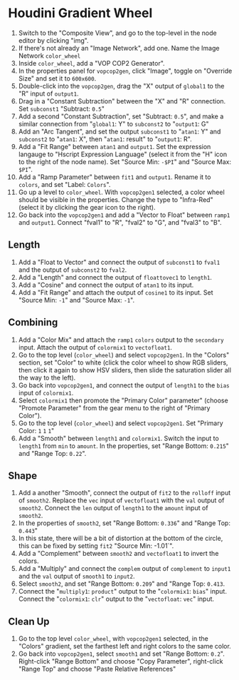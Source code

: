# Houdini Gradient Wheel

1. Switch to the "Composite View", and go to the top-level in the node editor by clicking "img".
2. If there's not already an "Image Network", add one. Name the Image Network `color_wheel`
3. Inside `color_wheel`, add a "VOP COP2 Generator".
4. In the properties panel for `vopcop2gen`, click "Image", toggle on "Override Size" and set it to `600x600`.
5. Double-click into the `vopcop2gen`, drag the "X" output of `global1` to the "R" input of `output1`.
6. Drag in a "Constant Subtraction" between the "X" and "R" connection. Set `subconst1` "Subtract: `0.5`"
7. Add a second "Constant Subtraction", set "Subtract: `0.5`",  and make a similar connection from "`global1`: Y" to `subconst2` to "`output1`: G"
8. Add an "Arc Tangent", and set the output `subconst1` to "`atan1`: Y" and `subconst2` to "`atan1`: X", then "`atan1`: result" to "`output1`: R".
9. Add a "Fit Range" between `atan1` and `output1`. Set the expression langauge to "Hscript Expression Language" (select it from the "H" icon to the right of the node name). Set "Source Min: `-$PI`" and "Source Max: `$PI`".
10. Add a "Ramp Parameter" between `fit1` and `output1`. Rename it to `colors`, and set "Label: `Colors`".
11. Go up a level to `color_wheel`. With `vopcop2gen1` selected, a color wheel should be visible in the properties. Change the type to "Infra-Red" (select it by clicking the gear icon to the right).
12. Go back into the `vopcop2gen1` and add a "Vector to Float" between `ramp1` and `output1`. Connect "fval1" to "R", "fval2" to "G", and "fval3" to "B".

## Length

1. Add a "Float to Vector" and connect the output of `subconst1` to `fval1` and the output of `subconst2` to `fval2`.
2. Add a "Length" and connect the output of `floattovec1` to `length1`.
3. Add a "Cosine" and connect the output of `atan1` to its input.
4. Add a "Fit Range" and attach the output of `cosine1` to its input. Set "Source Min: `-1`" and "Source Max: `-1`".

## Combining

1. Add a "Color Mix" and attach the `ramp1` `colors` output to the `secondary` input. Attach the output of `colormix1` to `vectofloat1`.
2. Go to the top level (`color_wheel`) and select `vopcop2gen1`. In the "Colors" section, set "Color" to white (click the color wheel to show RGB sliders, then click it again to show HSV sliders, then slide the saturation slider all the way to the left).
3. Go back into `vopcop2gen1`, and connect the output of `length1` to the `bias` input of `colormix1`.
4. Select `colormix1` then promote the "Primary Color" parameter" (choose "Promote Parameter" from the gear menu to the right of "Primary Color").
5. Go to the top level (`color_wheel`) and select `vopcop2gen1`. Set "Primary Color: `1` `1` `1`"
6. Add a "Smooth" between `length1` and `colormix1`. Switch the input to `length1` from `min` to `amount`. In the properties, set "Range Bottom: `0.215`" and "Range Top: `0.22`".

## Shape

1. Add a another "Smooth", connect the output of `fit2` to the `rolloff` input of `smooth2`. Replace the `vec` input of `vectofloat1` with the `val` output of `smooth2`. Connect the `len` output of `length1` to the `amount` input of `smooth2`.
2. In the properties of `smooth2`, set "Range Bottom: `0.336`" and "Range Top: `0.443`"
3. In this state, there will be a bit of distortion at the bottom of the circle, this can be fixed by setting `fit2` "Source Min: -1.01`".
4. Add a "Complement" between `smooth2` and `vectofloat1` to invert the colors.
5. Add a "Multiply" and connect the `complem` output of `complement` to `input1` and the `val` output of `smooth1` to `input2`.
6. Select `smooth2`, and set "Range Bottom: `0.209`" and "Range Top: `0.413`.
7. Connect the "`multiply1`: `product`" output to the "`colormix1`: `bias`" input. Connect the "`colormix1`: `clr`" output to the "`vectofloat`: `vec`" input.

## Clean Up

1. Go to the top level `color_wheel`, with `vopcop2gen1` selected, in the "Colors" gradient, set the farthest left and right colors to the same color.
2. Go back into `vopcop2gen1`, select `smooth1` and set "Range Bottom: `0.2`". Right-click "Range Bottom" and choose "Copy Parameter", right-click "Range Top" and choose "Paste Relative References"